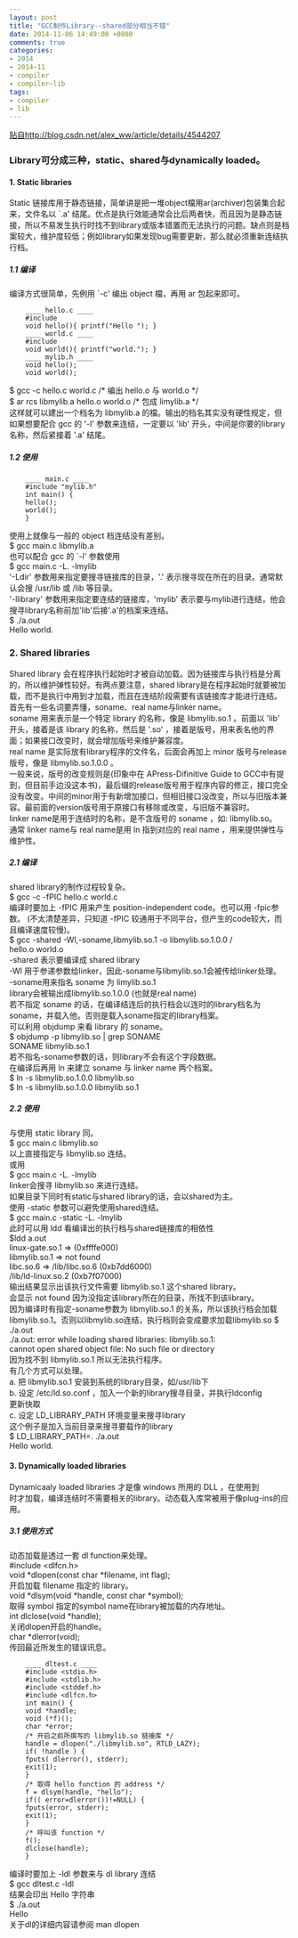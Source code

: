 ```yaml
---
layout: post
title: "GCC制作Library--shared部分相当不错"
date: 2014-11-06 14:49:00 +0800
comments: true
categories:
- 2014
- 2014~11
- compiler
- compiler~lib
tags: 
- compiler
- lib
---
```

[贴自http://blog.csdn.net/alex_ww/article/details/4544207](http://blog.csdn.net/alex_ww/article/details/4544207)
### Library可分成三种，static、shared与dynamically loaded。
#### 1. Static libraries
Static 链接库用于静态链接，简单讲是把一堆object檔用ar(archiver)包装集合起来，文件名以 `.a' 结尾。优点是执行效能通常会比后两者快，而且因为是静态链接，所以不易发生执行时找不到library或版本错置而无法执行的问题。缺点则是档案较大，维护度较低；例如library如果发现bug需要更新，那么就必须重新连结执行档。  
##### 1.1 编译
编译方式很简单，先例用 `-c' 编出 object 檔，再用 ar 包起来即可。
```
	____ hello.c ____
	#include
	void hello(){ printf("Hello "); }
	____ world.c ____
	#include
	void world(){ printf("world."); }
	____ mylib.h ____
	void hello();
	void world();
```
$ gcc -c hello.c world.c /\* 编出 hello.o 与 world.o \*/   
$ ar rcs libmylib.a hello.o world.o /\* 包成 limylib.a \*/   
这样就可以建出一个档名为 libmylib.a 的檔。输出的档名其实没有硬性规定，但如果想要配合 gcc 的 '-l' 参数来连结，一定要以 'lib' 开头，中间是你要的library名称，然后紧接着 '.a' 结尾。
##### 1.2 使用
```
	____ main.c ____
	#include "mylib.h"
	int main() {
	hello();
	world();
	}
```
使用上就像与一般的 object 档连结没有差别。  
$ gcc main.c libmylib.a  
也可以配合 gcc 的 `-l' 参数使用  
$ gcc main.c -L. -lmylib  
'-Ldir' 参数用来指定要搜寻链接库的目录，'.' 表示搜寻现在所在的目录。通常默认会搜 /usr/lib 或 /lib 等目录。  
'-llibrary' 参数用来指定要连结的链接库，'mylib' 表示要与mylib进行连结，他会搜寻library名称前加'lib'后接'.a'的档案来连结。  
$ ./a.out  
Hello world.  

### 2. Shared libraries
Shared library 会在程序执行起始时才被自动加载。因为链接库与执行档是分离的，所以维护弹性较好。有两点要注意，shared library是在程序起始时就要被加载，而不是执行中用到才加载，而且在连结阶段需要有该链接库才能进行连结。  
首先有一些名词要弄懂，soname、real name与linker name。  
soname 用来表示是一个特定 library 的名称，像是 libmylib.so.1 。前面以 'lib' 开头，接着是该 library 的名称，然后是 '.so' ，接着是版号，用来表名他的界面；如果接口改变时，就会增加版号来维护兼容度。  
real name 是实际放有library程序的文件名，后面会再加上 minor 版号与release 版号，像是 libmylib.so.1.0.0 。  
一般来说，版号的改变规则是(印象中在 APress-Difinitive Guide to GCC中有提到，但目前手边没这本书)，最后缀的release版号用于程序内容的修正，接口完全没有改变。中间的minor用于有新增加接口，但相旧接口没改变，所以与旧版本兼容。最前面的version版号用于原接口有移除或改变，与旧版不兼容时。  
linker name是用于连结时的名称，是不含版号的 soname ，如: libmylib.so。  
通常 linker name与 real name是用 ln 指到对应的 real name ，用来提供弹性与维护性。  
##### 2.1 编译
shared library的制作过程较复杂。  
$ gcc -c -fPIC hello.c world.c  
编译时要加上 -fPIC 用来产生 position-independent code。也可以用 -fpic参数。 (不太清楚差异，只知道 -fPIC 较通用于不同平台，但产生的code较大，而且编译速度较慢)。  
$ gcc -shared -Wl,-soname,libmylib.so.1 -o libmylib.so.1.0.0 /  
hello.o world.o  
-shared 表示要编译成 shared library  
-Wl 用于参递参数给linker，因此-soname与libmylib.so.1会被传给linker处理。  
-soname用来指名 soname 为 limylib.so.1  
library会被输出成libmylib.so.1.0.0 (也就是real name)  
若不指定 soname 的话，在编译结连后的执行档会以连时的library档名为soname，并载入他。否则是载入soname指定的library档案。  
可以利用 objdump 来看 library 的 soname。  
$ objdump -p libmylib.so | grep SONAME  
SONAME libmylib.so.1  
若不指名-soname参数的话，则library不会有这个字段数据。  
在编译后再用 ln 来建立 soname 与 linker name 两个档案。  
$ ln -s libmylib.so.1.0.0 libmylib.so  
$ ln -s libmylib.so.1.0.0 libmylib.so.1  

##### 2.2 使用  
与使用 static library 同。  
$ gcc main.c libmylib.so  
以上直接指定与 libmylib.so 连结。  
或用  
$ gcc main.c -L. -lmylib  
linker会搜寻 libmylib.so 来进行连结。  
如果目录下同时有static与shared library的话，会以shared为主。  
使用 -static 参数可以避免使用shared连结。  
$ gcc main.c -static -L. -lmylib  
此时可以用 ldd 看编译出的执行档与shared链接库的相依性  
$ldd a.out  
linux-gate.so.1 => (0xffffe000)  
libmylib.so.1 => not found  
libc.so.6 => /lib/libc.so.6 (0xb7dd6000)  
/lib/ld-linux.so.2 (0xb7f07000)  
输出结果显示出该执行文件需要 libmylib.so.1 这个shared library。  
会显示 not found 因为没指定该library所在的目录，所找不到该library。  
因为编译时有指定-soname参数为 libmylib.so.1 的关系，所以该执行档会加载libmylib.so.1。否则以libmylib.so连结，执行档则会变成要求加载libmylib.so
$ ./a.out  
./a.out: error while loading shared libraries: libmylib.so.1:  
cannot open shared object file: No such file or directory  
因为找不到 libmylib.so.1 所以无法执行程序。  
有几个方式可以处理。  
a. 把 libmylib.so.1 安装到系统的library目录，如/usr/lib下  
b. 设定 /etc/ld.so.conf ，加入一个新的library搜寻目录，并执行ldconfig  
更新快取  
c. 设定 LD_LIBRARY_PATH 环境变量来搜寻library  
这个例子是加入当前目录来搜寻要载作的library  
$ LD_LIBRARY_PATH=. ./a.out  
Hello world.  
#### 3. Dynamically loaded libraries
Dynamicaaly loaded libraries 才是像 windows 所用的 DLL ，在使用到  
时才加载，编译连结时不需要相关的library。动态载入库常被用于像plug-ins的应用。  
##### 3.1 使用方式
动态加载是透过一套 dl function来处理。  
	#include <dlfcn.h>  
	void \*dlopen(const char \*filename, int flag);  
开启加载 filename 指定的 library。  
	void \*dlsym(void \*handle, const char \*symbol);  
取得 symbol 指定的symbol name在library被加载的内存地址。  
	int dlclose(void \*handle);  
关闭dlopen开启的handle。  
	char \*dlerror(void);  
传回最近所发生的错误讯息。
```
	____ dltest.c ____
	#include <stdio.h>
	#include <stdlib.h>
	#include <stddef.h>
	#include <dlfcn.h>
	int main() {
	void *handle;
	void (*f)();
	char *error;
	/* 开启之前所撰写的 libmylib.so 链接库 */
	handle = dlopen("./libmylib.so", RTLD_LAZY);
	if( !handle ) {
	fputs( dlerror(), stderr);
	exit(1);
	}
	/* 取得 hello function 的 address */
	f = dlsym(handle, "hello");
	if(( error=dlerror())!=NULL) {
	fputs(error, stderr);
	exit(1);
	}
	/* 呼叫该 function */
	f();
	dlclose(handle);
	}
```
编译时要加上 -ldl 参数来与 dl library 连结  
$ gcc dltest.c -ldl  
结果会印出 Hello 字符串  
$ ./a.out  
Hello  
关于dl的详细内容请参阅 man dlopen
